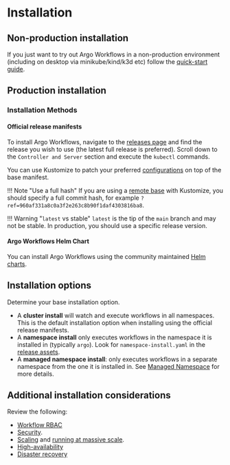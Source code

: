 # Installation

## Non-production installation

If you just want to try out Argo Workflows in a non-production environment (including on desktop via minikube/kind/k3d etc) follow the [quick-start guide](quick-start.md).

## Production installation

### Installation Methods

#### Official release manifests

To install Argo Workflows, navigate to the [releases page](https://github.com/argoproj/argo-workflows/releases/latest) and find the release you wish to use (the latest full release is preferred). Scroll down to the `Controller and Server` section and execute the `kubectl` commands.

You can use Kustomize to patch your preferred [configurations](managed-namespace.md) on top of the base manifest.

!!! Note "Use a full hash"
    If you are using a [remote base](https://github.com/kubernetes-sigs/kustomize/blob/ab519fdc13ded9875e42d70ac8a5b1b9023a2dbb/examples/remoteBuild.md) with Kustomize, you should specify a full commit hash, for example `?ref=960af331a8c0a3f2e263c8b90f1daf4303816ba8`.

!!! Warning "`latest` vs stable"
    `latest` is the tip of the `main` branch and may not be stable.
    In production, you should use a specific release version.

#### Argo Workflows Helm Chart

You can install Argo Workflows using the community maintained [Helm charts](https://github.com/argoproj/argo-helm).

## Installation options

Determine your base installation option.

* A **cluster install** will watch and execute workflows in all namespaces. This is the default installation option when installing using the official release manifests.
* A **namespace install** only executes workflows in the namespace it is installed in (typically `argo`). Look for `namespace-install.yaml` in the [release assets](https://github.com/argoproj/argo-workflows/releases/latest).
* A **managed namespace install**: only executes workflows in a separate namespace from the one it is installed in. See [Managed Namespace](managed-namespace.md) for more details.

## Additional installation considerations

Review the following:

* [Workflow RBAC](workflow-rbac.md)
* [Security](security.md).
* [Scaling](scaling.md) and [running at massive scale](running-at-massive-scale.md).
* [High-availability](high-availability.md)
* [Disaster recovery](disaster-recovery.md)
